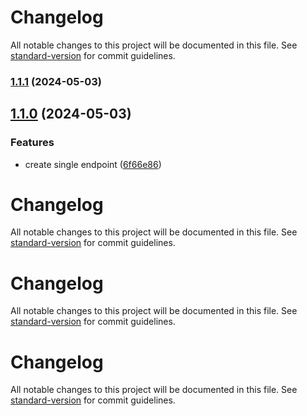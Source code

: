 # Changelog

All notable changes to this project will be documented in this file. See [standard-version](https://github.com/conventional-changelog/standard-version) for commit guidelines.

### [1.1.1](https://github.com/cahyaamnugraha/standard-version-test/compare/v1.1.0...v1.1.1) (2024-05-03)

## [1.1.0](https://github.com/cahyaamnugraha/standard-version-test/compare/v1.1.0-SNAPSHOT...v1.1.0) (2024-05-03)


### Features

* create single endpoint ([6f66e86](https://github.com/cahyaamnugraha/standard-version-test/commit/6f66e86fc59b435a8a6953484b191c4f0aadb129))

# Changelog

All notable changes to this project will be documented in this file. See [standard-version](https://github.com/conventional-changelog/standard-version) for commit guidelines.

# Changelog

All notable changes to this project will be documented in this file. See [standard-version](https://github.com/conventional-changelog/standard-version) for commit guidelines.

# Changelog

All notable changes to this project will be documented in this file. See [standard-version](https://github.com/conventional-changelog/standard-version) for commit guidelines.
